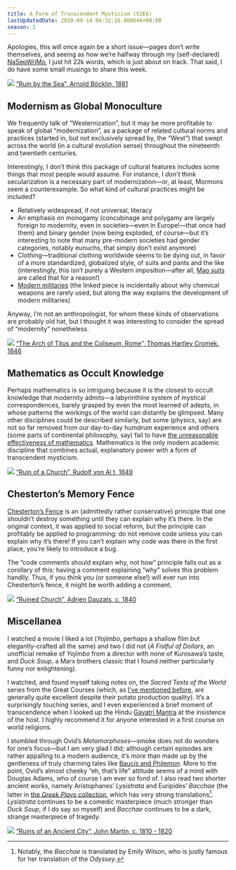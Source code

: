 ```yaml
---
title: A Form of Transcendent Mysticism (S2E6)
lastUpdatedDate: 2020-09-14 04:32:16.808646+00:00
season: 2
---
```


Apologies, this will once again be a short issue—pages don’t write themselves, and seeing as how we’re halfway through my (self-declared) [NaSepWriMo](https://nanowrimo.org), I just hit 22k words, which is just about on track. That said, I do have some small musings to share this week.

 ![](https://buttondown-attachments.s3.us-west-2.amazonaws.com/images/605f5f2d-9c39-47ed-aa40-368b3d094857.jpg)
[“Ruin by the Sea”, Arnold Böcklin, 1881](https://www.clevelandart.org/art/1979.57)

## Modernism as Global Monoculture

We frequently talk of “Westernization”, but it may be more profitable to speak of global “modernization”, as a package of related cultural norms and practices (started in, but not exclusively spread by, the “West”) that swept across the world (in a cultural evolution sense) throughout the nineteenth and twentieth centuries.

Interestingly, I don’t think this package of cultural features includes some things that most people would assume. For instance, I *don’t* think secularization is a necessary part of modernization—or, at least, Mormons seem a counterexample. So what kind of cultural practices might be included?  

* Relatively widespread, if not universal, literacy
* An emphasis on monogamy (concubinage and polygamy are largely foreign to modernity, even in societies—even in Europe!—that once had them) and binary gender (now being exploded, of course—but it’s interesting to note that many pre-modern societies had gender categories, notably eunuchs, that simply don’t exist anymore)
* Clothing—traditional clothing worldwide seems to be dying out, in favor of a more standardized, globalized style, of suits and pants and the like (interestingly, this isn’t purely a Western imposition—after all, [Mao suits](https://en.wikipedia.org/wiki/Mao_suit) are called that for a reason!)
* [Modern militaries](https://acoup.blog/2020/03/20/collections-why-dont-we-use-chemical-weapons-anymore/) (the linked piece is incidentally about why chemical weapons are rarely used, but along the way explains the development of modern militaries)

Anyway, I’m not an anthropologist, for whom these kinds of observations are probably old hat, but I thought it was interesting to consider the spread of “modernity” nonetheless.

 ![](https://buttondown-attachments.s3.us-west-2.amazonaws.com/images/a86c2ae6-a637-4c1d-829f-a0874143e64a.jpg)
[“The Arch of Titus and the Coliseum, Rome”, Thomas Hartley Cromek, 1846](https://www.clevelandart.org/art/1975.149)

## Mathematics as Occult Knowledge

Perhaps mathematics is so intriguing because it is the closest to occult knowledge that modernity admits—a labyrinthine system of mystical correspondences, barely grasped by even the most learned of adepts, in whose patterns the workings of the world can distantly be glimpsed. Many other disciplines could be described similarly, but some (physics, say) are not so far removed from our day-to-day humdrum experience and others (some parts of continental philosophy, say) fail to have [the unreasonable effectiveness of mathematics](https://en.wikipedia.org/wiki/The_Unreasonable_Effectiveness_of_Mathematics_in_the_Natural_Sciences). Mathematics is the only modern academic discipline that combines actual, explanatory power with a form of transcendent mysticism.

![](https://buttondown-attachments.s3.us-west-2.amazonaws.com/images/a49bf2d1-dd60-4201-8a41-9ccc2e9a2a49.jpg)
[“Ruin of a Church”, Rudolf von Al t, 1849](https://www.clevelandart.org/art/1972.99)

## Chesterton’s Memory Fence

[Chesterton’s Fence](https://en.wikipedia.org/wiki/Wikipedia:Chesterton's_fence) is an (admittedly rather conservative) principle that one shouldn’t destroy something until they can explain why it’s there. In the original context, it was applied to social reform, but the principle can profitably be applied to programming: do not remove code unless you can explain why it’s there! If you can’t explain why code was there in the first place, you’re likely to introduce a bug.

The “code comments should explain why, not how” principle falls out as a corollary of this: having a comment explaining “why” solves this problem handily. Thus, if you think you (or someone else!) will ever run into Chesterton’s fence, it might be worth adding a comment.

 ![](https://buttondown-attachments.s3.us-west-2.amazonaws.com/images/c06d43f5-5288-4428-abe0-72a689fd047f.jpg)
[“Ruined Church”, Adrien Dauzats, c. 1840](https://www.clevelandart.org/art/2010.18)

## Miscellanea

I watched a movie I liked a lot (*Yojimbo*, perhaps a shallow film but elegantly-crafted all the same) and two I did not (*A Fistful of Dollars*, an unofficial remake of *Yojimbo* from a director with none of Kurosawa’s taste, and *Duck Soup*, a Marx brothers classic that I found neither particularly funny nor enlightening).

I watched, and found myself taking notes on, the *Sacred Texts of the World* series from the Great Courses (which, as [I’ve mentioned before](https://buttondown.email/rwblickhan/archive/a681665f-cd1a-4fc0-840e-140ade5957da), are generally quite excellent despite their potato production quality). It’s a surprisingly touching series, and I even experienced a brief moment of transcendence when I looked up the Hindu [Gayatri Mantra](https://youtu.be/6Kb0q9J8lPA) at the insistence of the host. I highly recommend it for anyone interested in a first course on world religions.

I stumbled through Ovid’s *Metamorphoses*—smoke does not do wonders for one’s focus—but I am very glad I did; although certain episodes are rather appalling to a modern audience, it’s more than made up by the gentleness of truly charming tales like [Baucis and Philemon](https://en.wikipedia.org/wiki/Baucis_and_Philemon). More to the point, Ovid’s almost cheeky “eh, that’s life” attitude seems of a mind with Douglas Adams, who of course I am ever so fond of. I also read two shorter ancient works, namely Aristophanes’ *Lysistrata* and Euripides’ *Bacchae* (the latter in [the *Greek Plays* collection](https://www.goodreads.com/book/show/25893680-the-greek-plays?ac=1&from_search=true&qid=v5ECexT782&rank=1), which has very strong translations[^1]. *Lysistrata* continues to be a comedic masterpiece (much stronger than *Duck Soup*, if I do say so myself) and *Bacchae* continues to be a dark, strange masterpiece of tragedy.

 ![](https://buttondown-attachments.s3.us-west-2.amazonaws.com/images/a1c2799e-e04f-442d-9975-45952dfbb560.jpg)
[“Ruins of an Ancient City”, John Martin, c. 1810 - 1820](https://www.clevelandart.org/art/1981.13)

[^1]: Notably, the *Bacchae* is translated by Emily Wilson, who is justly famous for her translation of the *Odyssey*.